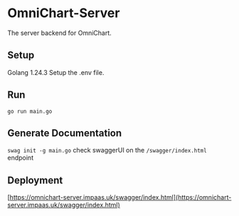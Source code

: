 # OmniChart-Server
The server backend for OmniChart.

## Setup
Golang 1.24.3
Setup the .env file.

## Run
`go run main.go`

## Generate Documentation
`swag init -g main.go`
check swaggerUI on the `/swagger/index.html` endpoint

## Deployment
[https://omnichart-server.impaas.uk/swagger/index.html](https://omnichart-server.impaas.uk/swagger/index.html)
